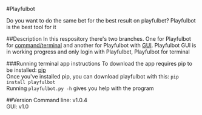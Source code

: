 #Playfulbot

Do you want to do the same bet for the best result on playfulbet? Playfulbot is the best tool for it

##Description
In this respository there's two branches. One for Playfulbot for [command/terminal](https://github.com/Alexsays/Playfulbot/tree/command) and another for Playfulbot with [GUI](https://github.com/Alexsays/Playfulbot/tree/master).
Playfulbot GUI is in working progress and only login with Playfulbet, Playfulbot for terminal

###Running terminal app instructions
To download the app requires pip to be installed: [pip](http://www.pip-installer.org/en/latest/installing.html)  
Once you've installed pip, you can download playfulbot with this: `pip install playfulbot`  
Running `playfulbot.py -h` gives you help with the program

##Version
Command line: v1.0.4  
GUI: v1.0
